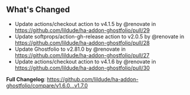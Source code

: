 ## What's Changed
* Update actions/checkout action to v4.1.5 by @renovate in https://github.com/lildude/ha-addon-ghostfolio/pull/29
* Update softprops/action-gh-release action to v2.0.5 by @renovate in https://github.com/lildude/ha-addon-ghostfolio/pull/28
* Update Ghostfolio to v2.81.0 by @renovate in https://github.com/lildude/ha-addon-ghostfolio/pull/27
* Update actions/checkout action to v4.1.6 by @renovate in https://github.com/lildude/ha-addon-ghostfolio/pull/30


**Full Changelog**: https://github.com/lildude/ha-addon-ghostfolio/compare/v1.6.0...v1.7.0
